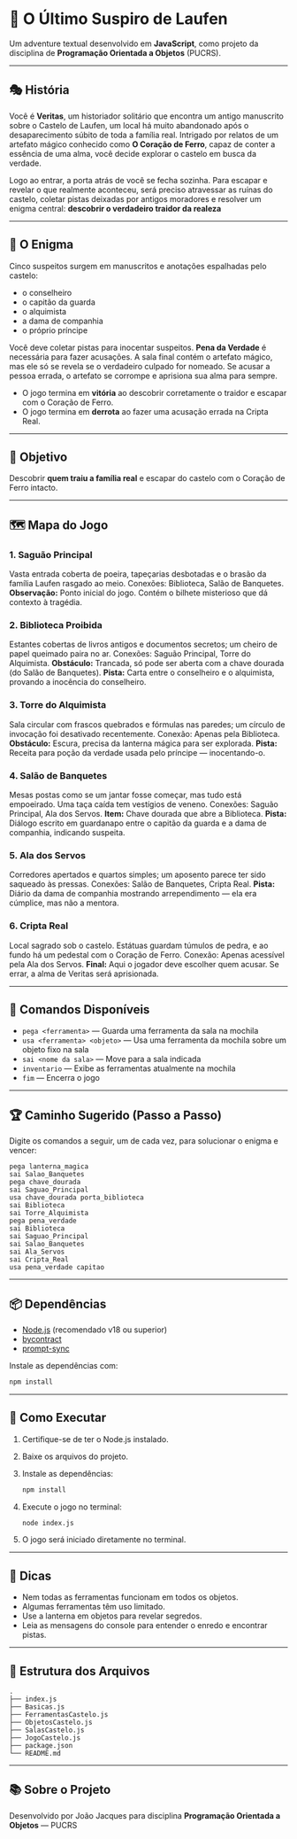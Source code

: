 # 🏰 O Último Suspiro de Laufen

Um adventure textual desenvolvido em **JavaScript**, como projeto da disciplina de **Programação Orientada a Objetos** (PUCRS).

---

## 🎭 História

Você é **Veritas**, um historiador solitário que encontra um antigo manuscrito sobre o Castelo de Laufen, um local há muito abandonado após o desaparecimento súbito de toda a família real. Intrigado por relatos de um artefato mágico conhecido como **O Coração de Ferro**, capaz de conter a essência de uma alma, você decide explorar o castelo em busca da verdade.

Logo ao entrar, a porta atrás de você se fecha sozinha. Para escapar e revelar o que realmente aconteceu, será preciso atravessar as ruínas do castelo, coletar pistas deixadas por antigos moradores e resolver um enigma central: **descobrir o verdadeiro traidor da realeza**

---

## 🧩 O Enigma

Cinco suspeitos surgem em manuscritos e anotações espalhadas pelo castelo:

* o conselheiro
* o capitão da guarda
* o alquimista
* a dama de companhia
* o próprio príncipe

Você deve coletar pistas para inocentar suspeitos.
**Pena da Verdade** é necessária para fazer acusações.
A sala final contém o artefato mágico, mas ele só se revela se o verdadeiro culpado for nomeado.
Se acusar a pessoa errada, o artefato se corrompe e aprisiona sua alma para sempre.


* O jogo termina em **vitória** ao descobrir corretamente o traidor e escapar com o Coração de Ferro.
* O jogo termina em **derrota** ao fazer uma acusação errada na Cripta Real.

---

## 🎯 Objetivo

Descobrir **quem traiu a família real** e escapar do castelo com o Coração de Ferro intacto.

---

## 🗺️ Mapa do Jogo

### 1. Saguão Principal

Vasta entrada coberta de poeira, tapeçarias desbotadas e o brasão da família Laufen rasgado ao meio.
Conexões: Biblioteca, Salão de Banquetes.
**Observação:** Ponto inicial do jogo. Contém o bilhete misterioso que dá contexto à tragédia.

### 2. Biblioteca Proibida

Estantes cobertas de livros antigos e documentos secretos; um cheiro de papel queimado paira no ar.
Conexões: Saguão Principal, Torre do Alquimista.
**Obstáculo:** Trancada, só pode ser aberta com a chave dourada (do Salão de Banquetes).
**Pista:** Carta entre o conselheiro e o alquimista, provando a inocência do conselheiro.

### 3. Torre do Alquimista

Sala circular com frascos quebrados e fórmulas nas paredes; um círculo de invocação foi desativado recentemente.
Conexão: Apenas pela Biblioteca.
**Obstáculo:** Escura, precisa da lanterna mágica para ser explorada.
**Pista:** Receita para poção da verdade usada pelo príncipe — inocentando-o.

### 4. Salão de Banquetes

Mesas postas como se um jantar fosse começar, mas tudo está empoeirado. Uma taça caída tem vestígios de veneno.
Conexões: Saguão Principal, Ala dos Servos.
**Item:** Chave dourada que abre a Biblioteca.
**Pista:** Diálogo escrito em guardanapo entre o capitão da guarda e a dama de companhia, indicando suspeita.

### 5. Ala dos Servos

Corredores apertados e quartos simples; um aposento parece ter sido saqueado às pressas.
Conexões: Salão de Banquetes, Cripta Real.
**Pista:** Diário da dama de companhia mostrando arrependimento — ela era cúmplice, mas não a mentora.

### 6. Cripta Real

Local sagrado sob o castelo. Estátuas guardam túmulos de pedra, e ao fundo há um pedestal com o Coração de Ferro.
Conexão: Apenas acessível pela Ala dos Servos.
**Final:** Aqui o jogador deve escolher quem acusar. Se errar, a alma de Veritas será aprisionada.

---

## 🔧 Comandos Disponíveis

* `pega <ferramenta>` — Guarda uma ferramenta da sala na mochila
* `usa <ferramenta> <objeto>` — Usa uma ferramenta da mochila sobre um objeto fixo na sala
* `sai <nome da sala>` — Move para a sala indicada
* `inventario` — Exibe as ferramentas atualmente na mochila
* `fim` — Encerra o jogo

---

## 🏆 Caminho Sugerido (Passo a Passo)

Digite os comandos a seguir, um de cada vez, para solucionar o enigma e vencer:

```
pega lanterna_magica
sai Salao_Banquetes
pega chave_dourada
sai Saguao_Principal
usa chave_dourada porta_biblioteca
sai Biblioteca
sai Torre_Alquimista
pega pena_verdade
sai Biblioteca
sai Saguao_Principal
sai Salao_Banquetes
sai Ala_Servos
sai Cripta_Real
usa pena_verdade capitao
```

---

## 📦 Dependências

* [Node.js](https://nodejs.org/) (recomendado v18 ou superior)
* [bycontract](https://www.npmjs.com/package/bycontract)
* [prompt-sync](https://www.npmjs.com/package/prompt-sync)

Instale as dependências com:

```bash
npm install
```

---

## 🚀 Como Executar

1. Certifique-se de ter o Node.js instalado.
2. Baixe os arquivos do projeto.
3. Instale as dependências:

   ```bash
   npm install
   ```
4. Execute o jogo no terminal:

   ```bash
   node index.js
   ```
5. O jogo será iniciado diretamente no terminal.

---

## 🧠 Dicas

* Nem todas as ferramentas funcionam em todos os objetos.
* Algumas ferramentas têm uso limitado.
* Use a lanterna em objetos para revelar segredos.
* Leia as mensagens do console para entender o enredo e encontrar pistas.

---

## 📁 Estrutura dos Arquivos

```
.
├── index.js
├── Basicas.js
├── FerramentasCastelo.js
├── ObjetosCastelo.js
├── SalasCastelo.js
├── JogoCastelo.js
├── package.json
└── README.md
```

---

## 📚 Sobre o Projeto

Desenvolvido por João Jacques
para disciplina **Programação Orientada a Objetos** — PUCRS
